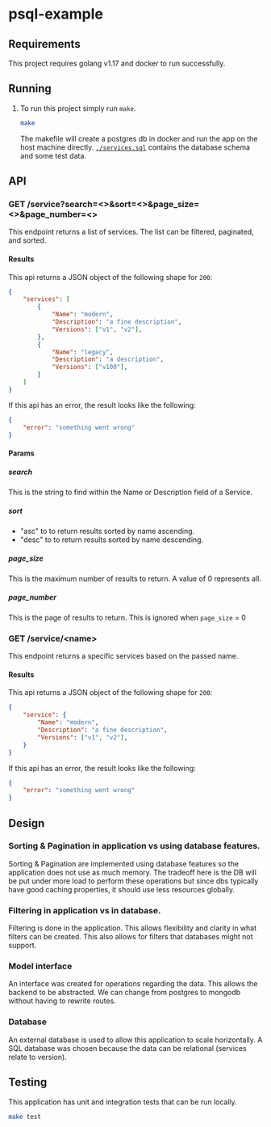 # psql-example

## Requirements
This project requires golang v1.17 and docker to run successfully.

## Running
1. To run this project simply run `make`.
    ```bash
    make 
    ```
    The makefile will create a postgres db in docker and run the app on the host machine directly.
    [`./services.sql`](./services.sql) contains the database schema and some test data.

## API

### GET /service?search=<>&sort=<>&page_size=<>&page_number=<>
This endpoint returns a list of services. The list can be filtered, paginated, and sorted.

#### Results
This api returns a JSON object of the following shape for `200`:
```json
{
    "services": [
        {
            "Name": "modern",
            "Description": "a fine description",
            "Versions": ["v1", "v2"],
        },
        {
            "Name": "legacy",
            "Description": "a description",
            "Versions": ["v100"],
        }
    ]
}
```

If this api has an error, the result looks like the following:
```json 
{
    "error": "something went wrong"
}
```

#### Params

##### search
This is the string to find within the Name or Description field of a Service.

##### sort
* "asc" to to return results sorted by name ascending.
* "desc" to to return results sorted by name descending.

##### page_size
This is the maximum number of results to return. A value of 0 represents all.

##### page_number
This is the page of results to return. This is ignored when `page_size` = 0

### GET /service/\<name\>
This endpoint returns a specific services based on the passed name.

#### Results
This api returns a JSON object of the following shape for `200`:
```json
{
    "service": {
        "Name": "modern",
        "Description": "a fine description",
        "Versions": ["v1", "v2"],
    }
}
```

If this api has an error, the result looks like the following:
```json 
{
    "error": "something went wrong"
}
```

## Design 

### Sorting & Pagination in application vs using database features.
Sorting & Pagination are implemented using database features so the application does not use as much memory.
The tradeoff here is the DB will be put under more load to perform these operations but since dbs typically have good caching properties, it should use less resources globally.

### Filtering in application vs in database.
Filtering is done in the application. 
This allows flexibility and clarity in what filters can be created. 
This also allows for filters that databases might not support.

### Model interface
An interface was created for operations regarding the data. 
This allows the backend to be abstracted. 
We can change from postgres to mongodb without having to rewrite routes. 

### Database
An external database is used to allow this application to scale horizontally.
A SQL database was chosen because the data can be relational (services relate to version).

## Testing
This application has unit and integration tests that can be run locally.
```bash
make test
```